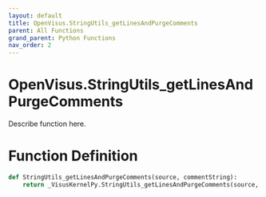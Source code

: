 ```yaml
---
layout: default
title: OpenVisus.StringUtils_getLinesAndPurgeComments
parent: All Functions
grand_parent: Python Functions
nav_order: 2
---
```


# OpenVisus.StringUtils_getLinesAndPurgeComments

Describe function here.

# Function Definition

```python
def StringUtils_getLinesAndPurgeComments(source, commentString):
    return _VisusKernelPy.StringUtils_getLinesAndPurgeComments(source, commentString)
```
